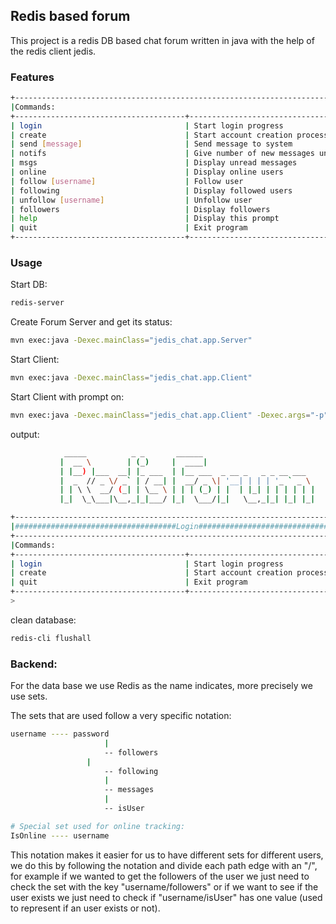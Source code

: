 ## Redis based forum

This project is a redis DB based chat forum written in java with the help of the redis client jedis.

### Features

```bash
+-----------------------------------------------------------------------------+
|Commands:                                                                    |
+--------------------------------------+--------------------------------------+
| login                                | Start login progress                 |
| create                               | Start account creation process       |
| send [message]                       | Send message to system               |
| notifs                               | Give number of new messages unread   |
| msgs                                 | Display unread messages              |
| online                               | Display online users                 |
| follow [username]                    | Follow user                          |
| following                            | Display followed users               |
| unfollow [username]                  | Unfollow user                        |
| followers                            | Display followers                    |
| help                                 | Display this prompt                  |
| quit                                 | Exit program                         |
+--------------------------------------+--------------------------------------+
```

### Usage

Start DB:

```bash
redis-server
```

Create Forum Server and get its status:

```bash
mvn exec:java -Dexec.mainClass="jedis_chat.app.Server"
```

Start Client:

```bash
mvn exec:java -Dexec.mainClass="jedis_chat.app.Client"
```

Start Client with prompt on:

```bash
mvn exec:java -Dexec.mainClass="jedis_chat.app.Client" -Dexec.args="-p"
```

output:

```bash
			_____          _ _       ______                         
           |  __ \        | (_)     |  ____|                        
           | |__) |___  __| |_ ___  | |__ ___  _ __ _   _ _ __ ___  
           |  _  // _ \/ _` | / __| |  __/ _ \| '__| | | | '_ ` _ \ 
           | | \ \  __/ (_| | \__ \ | | | (_) | |  | |_| | | | | | |
           |_|  \_\___|\__,_|_|___/ |_|  \___/|_|   \__,_|_| |_| |_|

+-----------------------------------------------------------------------------+
|####################################Login####################################|
+-----------------------------------------------------------------------------+
|Commands:                                                                    |
+--------------------------------------+--------------------------------------+
| login                                | Start login progress                 |
| create                               | Start account creation process       |
| quit                                 | Exit program                         |
+--------------------------------------+--------------------------------------+
>
```

clean database:

```bash
redis-cli flushall
```

### Backend:

For the data base we use Redis as the name indicates, more precisely we use sets.

The sets that are used follow a very specific notation:

```bash
username ---- password
					 |
					 -- followers
  				 |
					 -- following
					 |
					 -- messages
					 |
					 -- isUser

# Special set used for online tracking:
IsOnline ---- username
```

This notation makes it easier for us to have different sets for different users, we do this by following the notation and divide each path edge with an "/", for example if we wanted to get the followers of the user we just need to check the set with the key "username/followers" or if we want to see if the user exists we just need to check if "username/isUser" has one value (used to represent if an user exists or not).
